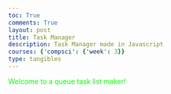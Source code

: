 ```yaml
---
toc: True
comments: True
layout: post
title: Task Manager
description: Task Manager made in Javascript
courses: {'compsci': {'week': 3}}
type: tangibles
---
```


<html>
<body>

<p style="color:lime">Welcome to a queue task list maker!</p>

<script>
let condition = True

</script>

</body>
</html> 